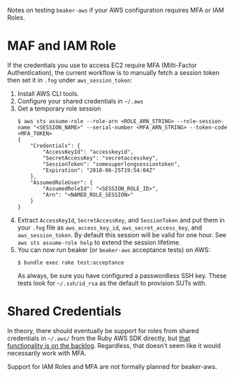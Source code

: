 Notes on testing `beaker-aws` if your AWS configuration requires MFA or IAM Roles.

# MAF and IAM Role

If the credentials you use to access EC2 require MFA (Milti-Factor Authentication), the current workflow is to manually fetch a session token then set it in `.fog` under `aws_session_token`:

1. Install AWS CLI tools.
2. Configure your shared credentials in `~/.aws`
3. Get a temporary role session
    ~~~console
    $ aws sts assume-role --role-arn <ROLE_ARN_STRING> --role-session-name "<SESSION_NAME>" --serial-number <MFA_ARN_STRING> --token-code <MFA_TOKEN>
    {
        "Credentials": {
            "AccessKeyId": "accesskeyid",
            "SecretAccessKey": "secretaccesskey",
            "SessionToken": "somesuperlongsessiontoken",
            "Expiration": "2018-06-25T19:54:04Z"
        },
        "AssumedRoleUser": {
            "AssumedRoleId": "<SESSION_ROLE_ID>",
            "Arn": "<NAMED_ROLE_SESSION>"
        }
    }
    ~~~
4. Extract `AccessKeyId`, `SecretAccessKey`, and `SessionToken` and put them in your `.fog` file as `aws_access_key_id`, `aws_secret_access_key`, and `aws_session_token`. By default this session will be valid for one hour. See `aws sts assume-role help` to extend the session lifetime.
5. You can now run beaker (or `beaker-aws` acceptance tests) on AWS:
    ~~~console
    $ bundle exec rake test:acceptance
    ~~~
    As always, be sure you have configured a passwordless SSH key. These tests look for `~/.ssh/id_rsa` as the default to provision SUTs with.

# Shared Credentials

In theory, there should eventually be support for roles from shared credentials in `~/.aws/` from the Ruby AWS SDK directly, but [that functionality is on the backlog](https://github.com/aws/aws-sdk-ruby/issues/1256). Regardless, that doesn't seem like it would necessarily work with MFA.

Support for IAM Roles and MFA are not formally planned for beaker-aws.

